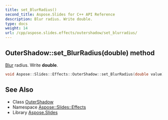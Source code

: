```yaml
---
title: set_BlurRadius()
second_title: Aspose.Slides for C++ API Reference
description: Blur radius. Write double.
type: docs
weight: 14
url: /cpp/aspose.slides.effects/outershadow/set_blurradius/
---
```

## OuterShadow::set_BlurRadius(double) method


[Blur](../../blur/) radius. Write **double**.

```cpp
void Aspose::Slides::Effects::OuterShadow::set_BlurRadius(double value) override
```

## See Also

* Class [OuterShadow](./)
* Namespace [Aspose::Slides::Effects](../)
* Library [Aspose.Slides](../../)